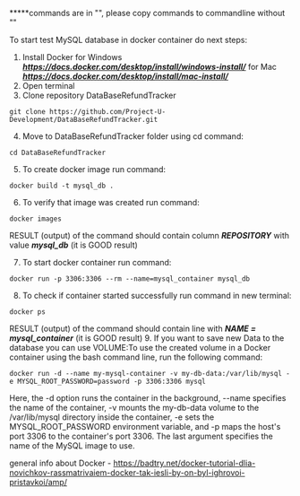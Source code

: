 *****commands are in "", please copy commands to commandline without ""

To start test MySQL database in docker container do next steps:

1. Install Docker for Windows ***https://docs.docker.com/desktop/install/windows-install/*** for Mac ***https://docs.docker.com/desktop/install/mac-install/***
2. Open terminal
3. Clone repository DataBaseRefundTracker 
```
git clone https://github.com/Project-U-Development/DataBaseRefundTracker.git
```
4. Move to DataBaseRefundTracker folder using cd command: 
```
cd DataBaseRefundTracker
```
5. To create docker image run command:
```
docker build -t mysql_db .
```
6. To verify that image was created run command:
```
docker images
```
 RESULT (output) of the command should contain column ***REPOSITORY*** with value ***mysql_db*** (it is GOOD result)
 
7. To start docker container run command:
```
docker run -p 3306:3306 --rm --name=mysql_container mysql_db
```
8. To check if container started successfully run command in new terminal:
```
docker ps
```
 RESULT (output) of the command should contain line with ***NAME = mysql_container***  (it is GOOD result)
 9. If you want to save new Data to the database you can use VOLUME:To use the created volume in a Docker container using the bash command line, run the following command:
```
docker run -d --name my-mysql-container -v my-db-data:/var/lib/mysql -e MYSQL_ROOT_PASSWORD=password -p 3306:3306 mysql
```
Here, the -d option runs the container in the background, --name specifies the name of the container, -v mounts the my-db-data volume to the /var/lib/mysql directory inside the container, -e sets the MYSQL_ROOT_PASSWORD environment variable, and -p maps the host's port 3306 to the container's port 3306. The last argument specifies the name of the MySQL image to use.

general info about Docker - https://badtry.net/docker-tutorial-dlia-novichkov-rassmatrivaiem-docker-tak-iesli-by-on-byl-ighrovoi-pristavkoi/amp/

